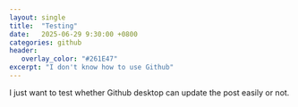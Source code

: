 ```yaml
---
layout: single
title:  "Testing"
date:   2025-06-29 9:30:00 +0800
categories: github
header:
   overlay_color: "#261E47"
excerpt: "I don't know how to use Github"
---
```

I just want to test whether Github desktop can update the post easily or not.
